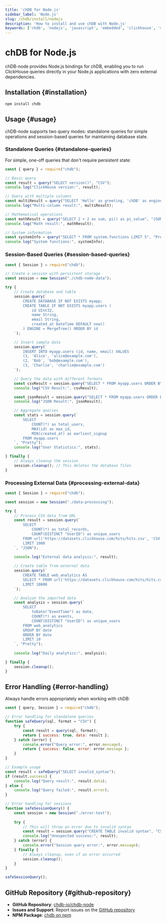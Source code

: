 ```yaml
---
title: 'chDB for Node.js'
sidebar_label: 'Node.js'
slug: /chdb/install/nodejs
description: 'How to install and use chDB with Node.js'
keywords: ['chdb', 'nodejs', 'javascript', 'embedded', 'clickhouse', 'sql', 'olap']
---
```


# chDB for Node.js

chDB-node provides Node.js bindings for chDB, enabling you to run ClickHouse queries directly in your Node.js applications with zero external dependencies.

## Installation {#installation}

```bash
npm install chdb
```

## Usage {#usage}

chDB-node supports two query modes: standalone queries for simple operations and session-based queries for maintaining database state.

### Standalone Queries {#standalone-queries}

For simple, one-off queries that don't require persistent state:

```javascript
const { query } = require("chdb");

// Basic query
const result = query("SELECT version()", "CSV");
console.log("ClickHouse version:", result);

// Query with multiple columns
const multiResult = query("SELECT 'Hello' as greeting, 'chDB' as engine, 42 as answer", "CSV");
console.log("Multi-column result:", multiResult);

// Mathematical operations
const mathResult = query("SELECT 2 + 2 as sum, pi() as pi_value", "JSON");
console.log("Math result:", mathResult);

// System information
const systemInfo = query("SELECT * FROM system.functions LIMIT 5", "Pretty");
console.log("System functions:", systemInfo);
```

### Session-Based Queries {#session-based-queries}

```javascript
const { Session } = require("chdb");

// Create a session with persistent storage
const session = new Session("./chdb-node-data");

try {
    // Create database and table
    session.query(`
        CREATE DATABASE IF NOT EXISTS myapp;
        CREATE TABLE IF NOT EXISTS myapp.users (
            id UInt32,
            name String,
            email String,
            created_at DateTime DEFAULT now()
        ) ENGINE = MergeTree() ORDER BY id
    `);

    // Insert sample data
    session.query(`
        INSERT INTO myapp.users (id, name, email) VALUES 
        (1, 'Alice', 'alice@example.com'),
        (2, 'Bob', 'bob@example.com'),
        (3, 'Charlie', 'charlie@example.com')
    `);

    // Query the data with different formats
    const csvResult = session.query("SELECT * FROM myapp.users ORDER BY id", "CSV");
    console.log("CSV Result:", csvResult);

    const jsonResult = session.query("SELECT * FROM myapp.users ORDER BY id", "JSON");
    console.log("JSON Result:", jsonResult);

    // Aggregate queries
    const stats = session.query(`
        SELECT 
            COUNT(*) as total_users,
            MAX(id) as max_id,
            MIN(created_at) as earliest_signup
        FROM myapp.users
    `, "Pretty");
    console.log("User Statistics:", stats);

} finally {
    // Always cleanup the session
    session.cleanup(); // This deletes the database files
}
```

### Processing External Data {#processing-external-data}

```javascript
const { Session } = require("chdb");

const session = new Session("./data-processing");

try {
    // Process CSV data from URL
    const result = session.query(`
        SELECT 
            COUNT(*) as total_records,
            COUNT(DISTINCT "UserID") as unique_users
        FROM url('https://datasets.clickhouse.com/hits/hits.csv', 'CSV') 
        LIMIT 1000
    `, "JSON");
    
    console.log("External data analysis:", result);

    // Create table from external data
    session.query(`
        CREATE TABLE web_analytics AS
        SELECT * FROM url('https://datasets.clickhouse.com/hits/hits.csv', 'CSV')
        LIMIT 10000
    `);

    // Analyze the imported data
    const analysis = session.query(`
        SELECT 
            toDate("EventTime") as date,
            COUNT(*) as events,
            COUNT(DISTINCT "UserID") as unique_users
        FROM web_analytics
        GROUP BY date
        ORDER BY date
        LIMIT 10
    `, "Pretty");
    
    console.log("Daily analytics:", analysis);

} finally {
    session.cleanup();
}
```

## Error Handling {#error-handling}

Always handle errors appropriately when working with chDB:

```javascript
const { query, Session } = require("chdb");

// Error handling for standalone queries
function safeQuery(sql, format = "CSV") {
    try {
        const result = query(sql, format);
        return { success: true, data: result };
    } catch (error) {
        console.error("Query error:", error.message);
        return { success: false, error: error.message };
    }
}

// Example usage
const result = safeQuery("SELECT invalid_syntax");
if (result.success) {
    console.log("Query result:", result.data);
} else {
    console.log("Query failed:", result.error);
}

// Error handling for sessions
function safeSessionQuery() {
    const session = new Session("./error-test");
    
    try {
        // This will throw an error due to invalid syntax
        const result = session.query("CREATE TABLE invalid syntax", "CSV");
        console.log("Unexpected success:", result);
    } catch (error) {
        console.error("Session query error:", error.message);
    } finally {
        // Always cleanup, even if an error occurred
        session.cleanup();
    }
}

safeSessionQuery();
```

## GitHub Repository {#github-repository}

- **GitHub Repository**: [chdb-io/chdb-node](https://github.com/chdb-io/chdb-node)
- **Issues and Support**: Report issues on the [GitHub repository](https://github.com/chdb-io/chdb-node/issues)
- **NPM Package**: [chdb on npm](https://www.npmjs.com/package/chdb)
